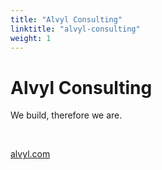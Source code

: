 ```yaml
---
title: "Alvyl Consulting"
linktitle: "alvyl-consulting"
weight: 1
---
```


# Alvyl Consulting

We build, therefore we are.

<br>

[alvyl.com](https://alvyl.com)
